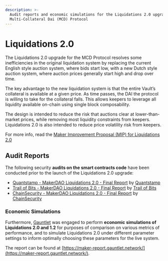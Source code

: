 ```yaml
---
description: >-
  Audit reports and economic simulations for the Liquidations 2.0 upgrade of the
  Multi-Collateral Dai (MCD) Protocol
---
```


# Liquidations 2.0

The Liquidations 2.0 upgrade for the MCD Protocol resolves some inefficiencies in the original liquidation system by replacing the current English style auction system, where bids start low, with a new Dutch style auction system, where auction prices generally start high and drop over time. 

The key advantage to the new liquidation system is that the entire Vault’s collateral is available at a given price. As time passes, the DAI the protocol is willing to take for the collateral falls. This allows keepers to leverage all liquidity available on-chain using single block composability. 

The design is intended to reduce the risk that auctions clear at lower-than-market prices, while removing most liquidity constraints from keepers. Liquidations 2.0 is also intended to reduce price volatility risk from keepers.

For more info, read the [Maker Improvement Proposal \(MIP\) for Liquidations 2.0](https://forum.makerdao.com/t/mip45-liquidations-2-0-liq-2-0-liquidation-system-redesign/6352)

## Audit Reports

The following security **audits on the smart contracts code** have been conducted prior to the launch of the Liquidations 2.0 upgrade:

* [Quantstamp - MakerDAO Liquidations 2.0 - Final Report](https://github.com/makerdao/mcd-security/raw/master/Audit%20Reports/Liquidations_2.0/Quantstamp_MakerDAO%20Liquidations%202.0%20-%20Final%20Report%20with%20Maker%20Comments.pdf) by [Quantstamp](https://quantstamp.com/)
* [Trail of Bits - MakerDAO Liquidations 2.0 - Final Report](https://github.com/makerdao/mcd-security/raw/master/Audit%20Reports/Liquidations_2.0/Trail%20of%20Bits_MakerDAO%20Liquidations%202.0%20Final%20Report.pdf) by [Trail of Bits](https://www.trailofbits.com/)
* [ChainSecurity - MakerDAO Liquidations 2.0 - Final Report](https://github.com/makerdao/mcd-security/raw/master/Audit%20Reports/Liquidations_2.0/ChainSecurity_MakerDAO_Liquidations2.0_Final.pdf) by [ChainSecurity](https://chainsecurity.com/audits/)

### Economic Simulations

Furthermore, [Gauntlet](https://gauntlet.network/) was engaged to perform **economic simulations of Liquidations 2.0 and 1.2** for purposes of comparison on various metrics of performance, and to simulate Liquidations 2.0 under different parameter settings to inform optimally choosing these parameters for the live system. 

The report can be found at [https://maker-report.gauntlet.network/](https://maker-report.gauntlet.network/).

